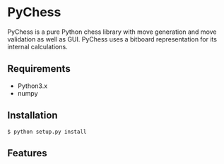 # PyChess
PyChess is a pure Python chess library with move generation and move validation as well as GUI.
PyChess uses a bitboard representation for its internal calculations.

## Requirements

* Python3.x
* numpy

## Installation
```
$ python setup.py install
```

## Features

